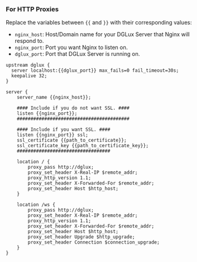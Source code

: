 ### For HTTP Proxies

Replace the variables between `{{` and `}}` with their corresponding values:
- `nginx_host`: Host/Domain name for your DGLux Server that Nginx will respond to.
- `nginx_port`: Port you want Nginx to listen on.
- `dglux_port`: Port that DGLux Server is running on.

```nginx
upstream dglux {
  server localhost:{{dglux_port}} max_fails=0 fail_timeout=30s;
  keepalive 32;
}

server {
    server_name {{nginx_host}};

    #### Include if you do not want SSL. ####
    listen {{nginx_port}};
    #########################################

    #### Include if you want SSL. ####
    listen {{nginx_port}} ssl;
    ssl_certificate {{path_to_certificate}};
    ssl_certificate_key {{path_to_certificate_key}};
    ##################################

    location / {
        proxy_pass http://dglux;
        proxy_set_header X-Real-IP $remote_addr;
        proxy_http_version 1.1;
        proxy_set_header X-Forwarded-For $remote_addr;
        proxy_set_header Host $http_host;
    }

    location /ws {
        proxy_pass http://dglux;
        proxy_set_header X-Real-IP $remote_addr;
        proxy_http_version 1.1;
        proxy_set_header X-Forwarded-For $remote_addr;
        proxy_set_header Host $http_host;
        proxy_set_header Upgrade $http_upgrade;
        proxy_set_header Connection $connection_upgrade;
    }
}
```